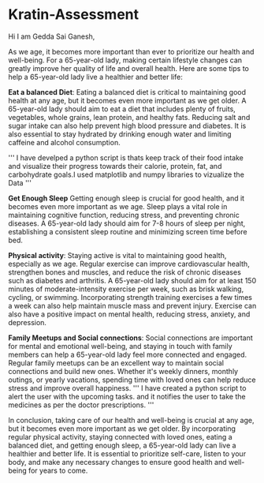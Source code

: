 # Kratin-Assessment

Hi I am Gedda Sai Ganesh,

As we age, it becomes more important than ever to prioritize our health and well-being. For a 65-year-old lady, making certain lifestyle changes can greatly improve her quality of life and overall health. Here are some tips to help a 65-year-old lady live a healthier and better life:

**Eat a balanced Diet**:
Eating a balanced diet is critical to maintaining good health at any age, but it becomes even more important as we get older. A 65-year-old lady should aim to eat a diet that includes plenty of fruits, vegetables, whole grains, lean protein, and healthy fats. Reducing salt and sugar intake can also help prevent high blood pressure and diabetes. It is also essential to stay hydrated by drinking enough water and limiting caffeine and alcohol consumption.

'''
I have develped a python script is thats keep track of their food intake and visualize their progress towards their calorie, protein, fat, and carbohydrate goals.I used matplotlib and numpy libraries to vizualize the Data
'''

**Get Enough Sleep**
Getting enough sleep is crucial for good health, and it becomes even more important as we age. Sleep plays a vital role in maintaining cognitive function, reducing stress, and preventing chronic diseases. A 65-year-old lady should aim for 7-8 hours of sleep per night, establishing a consistent sleep routine and minimizing screen time before bed.

**Physical activity**:
Staying active is vital to maintaining good health, especially as we age. Regular exercise can improve cardiovascular health, strengthen bones and muscles, and reduce the risk of chronic diseases such as diabetes and arthritis. A 65-year-old lady should aim for at least 150 minutes of moderate-intensity exercise per week, such as brisk walking, cycling, or swimming. Incorporating strength training exercises a few times a week can also help maintain muscle mass and prevent injury. Exercise can also have a positive impact on mental health, reducing stress, anxiety, and depression.

**Family Meetups and Social connections**:
Social connections are important for mental and emotional well-being, and staying in touch with family members can help a 65-year-old lady feel more connected and engaged. Regular family meetups can be an excellent way to maintain social connections and build new ones. Whether it's weekly dinners, monthly outings, or yearly vacations, spending time with loved ones can help reduce stress and improve overall happiness.
'''
I have created a python script to alert the user with the upcoming tasks. and it notifies the user to take the medicines as per the doctor prescriptions.
'''

 In conclusion, taking care of our health and well-being is crucial at any age, but it becomes even more important as we get older. By incorporating regular physical activity, staying connected with loved ones, eating a balanced diet, and getting enough sleep, a 65-year-old lady can live a healthier and better life. It is essential to prioritize self-care, listen to your body, and make any necessary changes to ensure good health and well-being for years to come.

